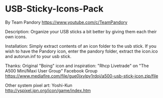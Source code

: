 # USB-Sticky-Icons-Pack
By Team Pandory
https://www.youtube.com/c/TeamPandory

Description:
Organize your USB sticks a bit better by giving them each their own icons.

Installation:
Simply extract contents of an icon folder to the usb stick.
If you wish to have the Pandory icon, enter the pandory folder, extract the icon.ico and autorun.inf to your usb stick.

Thanks:
Original "Boing" icon and inspiration: "Rhcp Livetrade" on "The A500 Mini/Maxi User Group" Facebook Group
https://www.mediafire.com/file/gue0jxylpy1rdoj/a500-usb-stick-icon.zip/file

Other system pixel art: Yoshi-Kun
http://yspixel.jpn.org/icon/game/index.htm
